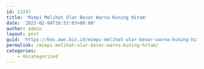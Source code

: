 ```yaml
---
id: 13247
title: 'Mimpi Melihat Ular Besar Warna Kuning Hitam'
date: '2023-02-04T16:53:03+00:00'
author: admin
layout: post
guid: 'https://bos.awn.biz.id/mimpi-melihat-ular-besar-warna-kuning-hitam/'
permalink: /mimpi-melihat-ular-besar-warna-kuning-hitam/
categories:
    - Uncategorized
---
```


